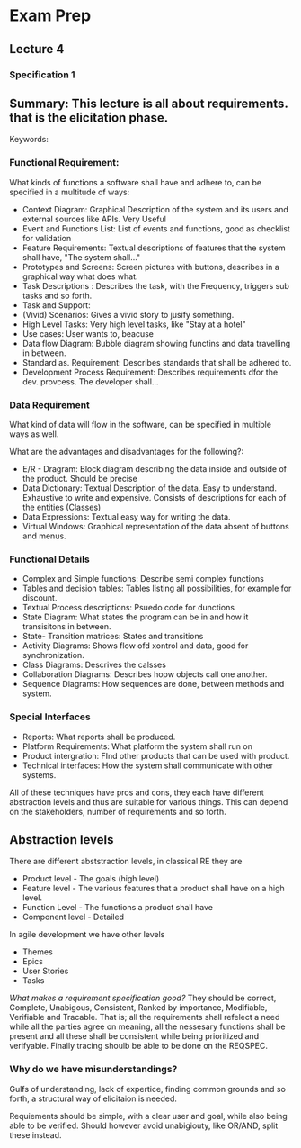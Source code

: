 # Exam Prep
## Lecture 4
### Specification 1

Summary: 
This lecture is all about requirements. that is the elicitation phase.
---

Keywords: 
### Functional Requirement: 
What kinds of functions a software shall have and adhere to, can be specified in a multitude of ways: 
* Context Diagram: Graphical Description of the system and its users and external sources like APIs. Very Useful
* Event and Functions List: List of events and functions, good as checklist for validation
* Feature Requirements: Textual descriptions of features that the system shall have, "The system shall..."
* Prototypes and Screens: Screen pictures with buttons, describes in a graphical way what does what.
* Task Descriptions : Describes the task, with the Frequency, triggers sub tasks and so forth.
* Task and Support: 
* (Vivid) Scenarios: Gives a vivid story to jusify something.
* High Level Tasks: Very high level tasks, like "Stay at a hotel"
* Use cases: User wants to, beacuse
* Data flow Diagram: Bubble diagram showing functins and data travelling in between.
* Standard as. Requirement: Describes standards that shall be adhered to.
* Development Process Requirement: Describes requirements dfor the dev. provcess. The developer shall...

### Data Requirement 
What kind of data will flow in the software, can be specified in multible ways as well.

What are the advantages and disadvantages for the following?:
* E/R - Dragram: Block diagram describing the data inside and outside of the product. Should be precise
* Data Dictionary: Textual Description of the data. Easy to understand. Exhaustive to write and expensive. Consists of descriptions for each of the entities (Classes) 
* Data Expressions: Textual easy way for writing the data.
* Virtual Windows: Graphical representation of the data absent of buttons and menus.

### Functional Details 

* Complex and Simple functions: Describe semi complex functions 
* Tables and decision tables: Tables listing all possibilities, for example for discount.
* Textual Process descriptions: Psuedo code for dunctions
* State Diagram: What states the program can be in and how it transisitons in between.
* State- Transition matrices: States and transitions
* Activity Diagrams: Shows flow ofd xontrol and data, good for synchronization.
* Class Diagrams: Descrives the calsses
* Collaboration Diagrams: Describes hopw objects call one another.
* Sequence Diagrams: How sequences are done, between methods and system.

### Special Interfaces
* Reports: What reports shall be produced.
* Platform Requirements: What platform the system shall run on
* Product intergration: FInd other products that can be used with product.
* Technical interfaces: How the system shall communicate with other systems.

All of these techniques have pros and cons, they each have different abstraction levels and thus are suitable for various things. This can depend on the stakeholders, number of requirements and so forth.

## Abstraction levels
There are different abststraction levels, in classical RE they are 
* Product level - The goals (high level)
* Feature level - The various features that a product shall have on a high level. 
* Function Level - The functions a product shall have 
* Component level - Detailed 

In agile development we have other levels 
* Themes
* Epics
* User Stories
* Tasks
 
*What makes a requirement specification good?* 
They should be correct, Complete, Unabigous, Consistent, Ranked by importance, Modifiable, Verifiable and Tracable. That is; all the requirements shall refelect a need while all the parties agree on meaning, all the nessesary functions shall be present and all these shall be consistent while being prioritized and verifyable. Finally tracing shoulb be able to be done on the REQSPEC.

### Why do we have misunderstandings? 
Gulfs of understanding, lack of expertice, finding common grounds and so forth, a structural way of elicitaion is needed. 

Requiements should be simple, with a clear user and goal, while also being able to be verified. Should however avoid unabigiouty, like OR/AND, split these instead.


